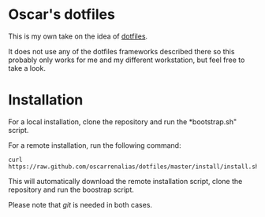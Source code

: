 Oscar's dotfiles
================
This is my own take on the idea of [dotfiles](http://dotfiles.github.com).

It does not use any of the dotfiles frameworks described there so this probably only works for me and my different workstation, but feel free to take a look.

Installation
============
For a local installation, clone the repository and run the *bootstrap.sh" script.

For a remote installation, run the following command:

    curl https://raw.github.com/oscarrenalias/dotfiles/master/install/install.sh|sh
    
This will automatically download the remote installation script, clone the repository and run the boostrap script.

Please note that *git* is needed in both cases.
